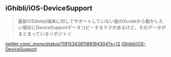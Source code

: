## iGhibli/iOS-DeviceSupport

> 最新iOS(beta)端末に対してサポートしていない版のXcodeから動かしたい場合にDeviceSupportデータコピーするテクがあるけど、そのデータがまとまっているリポジトリ

[twitter.com/_mono/status/1191534261188194304?s=12](https://twitter.com/_mono/status/1191534261188194304?s=12)
[iGhibli/iOS-DeviceSupport](https://github.com/iGhibli/iOS-DeviceSupport)
